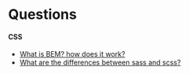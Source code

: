 # Questions

#### CSS

- [What is BEM? how does it work?](../javascript/css/bem-paradigm.md)
- [What are the differences between sass and scss?](../javascript/css/sass-vs-scss.md)
